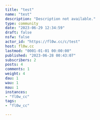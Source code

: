 ```yaml
---
title: "test" 
name: "test"
description: "Description not available."
type: community
date: "2023-06-29 12:34:59"
draft: false
nsfw: false
actor_id: "https://fl0w.cc/c/test"
host: fl0w.cc
lastmod: "0001-01-01 00:00:00"
published: "2023-06-28 00:43:07"
subscribers: 2
posts: 4
comments: 1
weight: 4
dau: 1
wau: 1
mau: 1
instances:
- "fl0w_cc"
tags: 
- "fl0w_cc"

---
```

